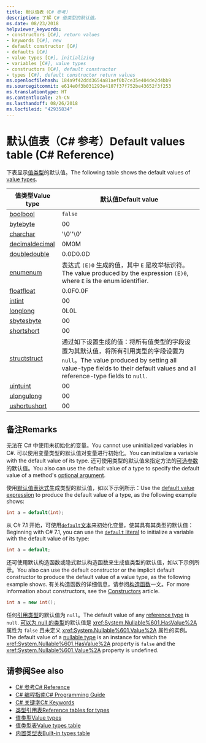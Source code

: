 ```yaml
---
title: 默认值表（C# 参考）
description: 了解 C# 值类型的默认值。
ms.date: 08/23/2018
helpviewer_keywords:
- constructors [C#], return values
- keywords [C#], new
- default constructor [C#]
- defaults [C#]
- value types [C#], initializing
- variables [C#], value types
- constructors [C#], default constructor
- types [C#], default constructor return values
ms.openlocfilehash: 184a9f42ddd3654a81aef0b7ce35e404de2d4bb9
ms.sourcegitcommit: e614e0f3b031293e4107f37f752be43652f3f253
ms.translationtype: HT
ms.contentlocale: zh-CN
ms.lasthandoff: 08/26/2018
ms.locfileid: "42935834"
---
```

# <a name="default-values-table-c-reference"></a><span data-ttu-id="fddab-103">默认值表（C# 参考）</span><span class="sxs-lookup"><span data-stu-id="fddab-103">Default values table (C# Reference)</span></span>

<span data-ttu-id="fddab-104">下表显示[值类型](value-types.md)的默认值。</span><span class="sxs-lookup"><span data-stu-id="fddab-104">The following table shows the default values of [value types](value-types.md).</span></span>

|<span data-ttu-id="fddab-105">值类型</span><span class="sxs-lookup"><span data-stu-id="fddab-105">Value type</span></span>|<span data-ttu-id="fddab-106">默认值</span><span class="sxs-lookup"><span data-stu-id="fddab-106">Default value</span></span>|
|----------------|-------------------|
|[<span data-ttu-id="fddab-107">bool</span><span class="sxs-lookup"><span data-stu-id="fddab-107">bool</span></span>](bool.md)|`false`|
|[<span data-ttu-id="fddab-108">byte</span><span class="sxs-lookup"><span data-stu-id="fddab-108">byte</span></span>](byte.md)|<span data-ttu-id="fddab-109">0</span><span class="sxs-lookup"><span data-stu-id="fddab-109">0</span></span>|
|[<span data-ttu-id="fddab-110">char</span><span class="sxs-lookup"><span data-stu-id="fddab-110">char</span></span>](char.md)|<span data-ttu-id="fddab-111">'\0'</span><span class="sxs-lookup"><span data-stu-id="fddab-111">'\0'</span></span>|
|[<span data-ttu-id="fddab-112">decimal</span><span class="sxs-lookup"><span data-stu-id="fddab-112">decimal</span></span>](decimal.md)|<span data-ttu-id="fddab-113">0M</span><span class="sxs-lookup"><span data-stu-id="fddab-113">0M</span></span>|
|[<span data-ttu-id="fddab-114">double</span><span class="sxs-lookup"><span data-stu-id="fddab-114">double</span></span>](double.md)|<span data-ttu-id="fddab-115">0.0D</span><span class="sxs-lookup"><span data-stu-id="fddab-115">0.0D</span></span>|
|[<span data-ttu-id="fddab-116">enum</span><span class="sxs-lookup"><span data-stu-id="fddab-116">enum</span></span>](enum.md)|<span data-ttu-id="fddab-117">表达式 `(E)0` 生成的值，其中 `E` 是枚举标识符。</span><span class="sxs-lookup"><span data-stu-id="fddab-117">The value produced by the expression `(E)0`, where `E` is the enum identifier.</span></span>|
|[<span data-ttu-id="fddab-118">float</span><span class="sxs-lookup"><span data-stu-id="fddab-118">float</span></span>](float.md)|<span data-ttu-id="fddab-119">0.0F</span><span class="sxs-lookup"><span data-stu-id="fddab-119">0.0F</span></span>|
|[<span data-ttu-id="fddab-120">int</span><span class="sxs-lookup"><span data-stu-id="fddab-120">int</span></span>](int.md)|<span data-ttu-id="fddab-121">0</span><span class="sxs-lookup"><span data-stu-id="fddab-121">0</span></span>|
|[<span data-ttu-id="fddab-122">long</span><span class="sxs-lookup"><span data-stu-id="fddab-122">long</span></span>](long.md)|<span data-ttu-id="fddab-123">0L</span><span class="sxs-lookup"><span data-stu-id="fddab-123">0L</span></span>|
|[<span data-ttu-id="fddab-124">sbyte</span><span class="sxs-lookup"><span data-stu-id="fddab-124">sbyte</span></span>](sbyte.md)|<span data-ttu-id="fddab-125">0</span><span class="sxs-lookup"><span data-stu-id="fddab-125">0</span></span>|
|[<span data-ttu-id="fddab-126">short</span><span class="sxs-lookup"><span data-stu-id="fddab-126">short</span></span>](short.md)|<span data-ttu-id="fddab-127">0</span><span class="sxs-lookup"><span data-stu-id="fddab-127">0</span></span>|
|[<span data-ttu-id="fddab-128">struct</span><span class="sxs-lookup"><span data-stu-id="fddab-128">struct</span></span>](struct.md)|<span data-ttu-id="fddab-129">通过如下设置生成的值：将所有值类型的字段设置为其默认值，将所有引用类型的字段设置为 `null`。</span><span class="sxs-lookup"><span data-stu-id="fddab-129">The value produced by setting all value-type fields to their default values and all reference-type fields to `null`.</span></span>|
|[<span data-ttu-id="fddab-130">uint</span><span class="sxs-lookup"><span data-stu-id="fddab-130">uint</span></span>](uint.md)|<span data-ttu-id="fddab-131">0</span><span class="sxs-lookup"><span data-stu-id="fddab-131">0</span></span>|
|[<span data-ttu-id="fddab-132">ulong</span><span class="sxs-lookup"><span data-stu-id="fddab-132">ulong</span></span>](ulong.md)|<span data-ttu-id="fddab-133">0</span><span class="sxs-lookup"><span data-stu-id="fddab-133">0</span></span>|
|[<span data-ttu-id="fddab-134">ushort</span><span class="sxs-lookup"><span data-stu-id="fddab-134">ushort</span></span>](ushort.md)|<span data-ttu-id="fddab-135">0</span><span class="sxs-lookup"><span data-stu-id="fddab-135">0</span></span>|

## <a name="remarks"></a><span data-ttu-id="fddab-136">备注</span><span class="sxs-lookup"><span data-stu-id="fddab-136">Remarks</span></span>

<span data-ttu-id="fddab-137">无法在 C# 中使用未初始化的变量。</span><span class="sxs-lookup"><span data-stu-id="fddab-137">You cannot use uninitialized variables in C#.</span></span> <span data-ttu-id="fddab-138">可以使用变量类型的默认值对变量进行初始化。</span><span class="sxs-lookup"><span data-stu-id="fddab-138">You can initialize a variable with the default value of its type.</span></span> <span data-ttu-id="fddab-139">还可使用类型的默认值来指定方法的[可选参数](../../programming-guide/classes-and-structs/named-and-optional-arguments.md#optional-arguments)的默认值。</span><span class="sxs-lookup"><span data-stu-id="fddab-139">You also can use the default value of a type to specify the default value of a method's [optional argument](../../programming-guide/classes-and-structs/named-and-optional-arguments.md#optional-arguments).</span></span>

<span data-ttu-id="fddab-140">使用[默认值表达式](../../programming-guide/statements-expressions-operators/default-value-expressions.md)生成类型的默认值，如以下示例所示：</span><span class="sxs-lookup"><span data-stu-id="fddab-140">Use the [default value expression](../../programming-guide/statements-expressions-operators/default-value-expressions.md) to produce the default value of a type, as the following example shows:</span></span>

```csharp
int a = default(int);
```

<span data-ttu-id="fddab-141">从 C# 7.1 开始，可使用[`default`文本](../../programming-guide/statements-expressions-operators/default-value-expressions.md#default-literal-and-type-inference)来初始化变量，使其具有其类型的默认值：</span><span class="sxs-lookup"><span data-stu-id="fddab-141">Beginning with C# 7.1, you can use the [`default` literal](../../programming-guide/statements-expressions-operators/default-value-expressions.md#default-literal-and-type-inference) to initialize a variable with the default value of its type:</span></span>

```csharp
int a = default;
```

<span data-ttu-id="fddab-142">还可使用默认构造函数或隐式默认构造函数来生成值类型的默认值，如以下示例所示。</span><span class="sxs-lookup"><span data-stu-id="fddab-142">You also can use the default constructor or the implicit default constructor to produce the default value of a value type, as the following example shows.</span></span> <span data-ttu-id="fddab-143">有关构造函数的详细信息，请参阅[构造函数](../../programming-guide/classes-and-structs/constructors.md)一文。</span><span class="sxs-lookup"><span data-stu-id="fddab-143">For more information about constructors, see the [Constructors](../../programming-guide/classes-and-structs/constructors.md) article.</span></span>

```csharp
int a = new int();
```

<span data-ttu-id="fddab-144">任何[引用类型](reference-types.md)的默认值为 `null`。</span><span class="sxs-lookup"><span data-stu-id="fddab-144">The default value of any [reference type](reference-types.md) is `null`.</span></span> <span data-ttu-id="fddab-145">[可以为 null 的类型](../../programming-guide/nullable-types/index.md)的默认值是 <xref:System.Nullable%601.HasValue%2A> 属性为 `false` 且未定义 <xref:System.Nullable%601.Value%2A> 属性的实例。</span><span class="sxs-lookup"><span data-stu-id="fddab-145">The default value of a [nullable type](../../programming-guide/nullable-types/index.md) is an instance for which the <xref:System.Nullable%601.HasValue%2A> property is `false` and the <xref:System.Nullable%601.Value%2A> property is undefined.</span></span>

## <a name="see-also"></a><span data-ttu-id="fddab-146">请参阅</span><span class="sxs-lookup"><span data-stu-id="fddab-146">See also</span></span>

- [<span data-ttu-id="fddab-147">C# 参考</span><span class="sxs-lookup"><span data-stu-id="fddab-147">C# Reference</span></span>](../index.md)
- [<span data-ttu-id="fddab-148">C# 编程指南</span><span class="sxs-lookup"><span data-stu-id="fddab-148">C# Programming Guide</span></span>](../../programming-guide/index.md)
- [<span data-ttu-id="fddab-149">C# 关键字</span><span class="sxs-lookup"><span data-stu-id="fddab-149">C# Keywords</span></span>](index.md)
- [<span data-ttu-id="fddab-150">类型引用表</span><span class="sxs-lookup"><span data-stu-id="fddab-150">Reference tables for types</span></span>](reference-tables-for-types.md)
- [<span data-ttu-id="fddab-151">值类型</span><span class="sxs-lookup"><span data-stu-id="fddab-151">Value types</span></span>](value-types.md)
- [<span data-ttu-id="fddab-152">值类型表</span><span class="sxs-lookup"><span data-stu-id="fddab-152">Value types table</span></span>](value-types-table.md)
- [<span data-ttu-id="fddab-153">内置类型表</span><span class="sxs-lookup"><span data-stu-id="fddab-153">Built-in types table</span></span>](built-in-types-table.md)
